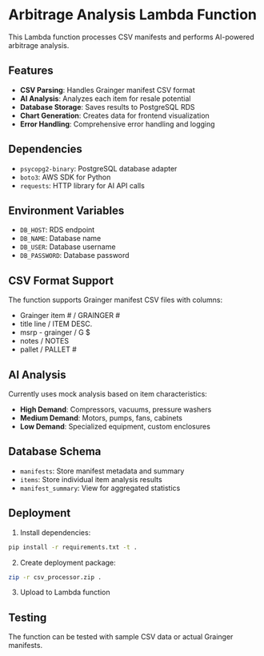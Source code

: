 # Arbitrage Analysis Lambda Function

This Lambda function processes CSV manifests and performs AI-powered arbitrage analysis.

## Features

- **CSV Parsing**: Handles Grainger manifest CSV format
- **AI Analysis**: Analyzes each item for resale potential
- **Database Storage**: Saves results to PostgreSQL RDS
- **Chart Generation**: Creates data for frontend visualization
- **Error Handling**: Comprehensive error handling and logging

## Dependencies

- `psycopg2-binary`: PostgreSQL database adapter
- `boto3`: AWS SDK for Python
- `requests`: HTTP library for AI API calls

## Environment Variables

- `DB_HOST`: RDS endpoint
- `DB_NAME`: Database name
- `DB_USER`: Database username
- `DB_PASSWORD`: Database password

## CSV Format Support

The function supports Grainger manifest CSV files with columns:
- Grainger item # / GRAINGER #
- title line / ITEM DESC.
- msrp - grainger / G $
- notes / NOTES
- pallet / PALLET #

## AI Analysis

Currently uses mock analysis based on item characteristics:
- **High Demand**: Compressors, vacuums, pressure washers
- **Medium Demand**: Motors, pumps, fans, cabinets
- **Low Demand**: Specialized equipment, custom enclosures

## Database Schema

- `manifests`: Store manifest metadata and summary
- `items`: Store individual item analysis results
- `manifest_summary`: View for aggregated statistics

## Deployment

1. Install dependencies:
```bash
pip install -r requirements.txt -t .
```

2. Create deployment package:
```bash
zip -r csv_processor.zip .
```

3. Upload to Lambda function

## Testing

The function can be tested with sample CSV data or actual Grainger manifests.
